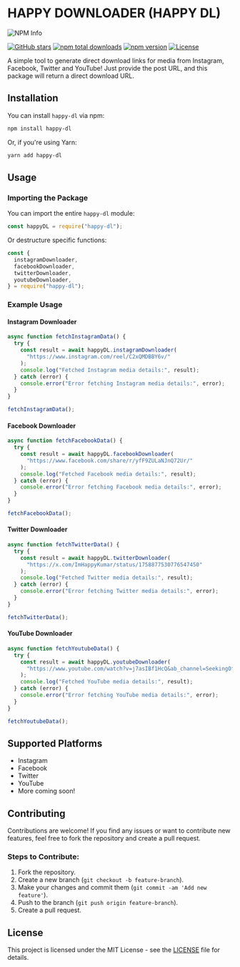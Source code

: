 # HAPPY DOWNLOADER (HAPPY DL)

![NPM Info](https://nodei.co/npm/happy-dl.png?downloads=true&downloadRank=true&stars=true)

[![GitHub stars](https://img.shields.io/github/stars/ImHappyKumar/happy-dl?style=social&color=blue)](https://github.com/ImHappyKumar/happy-dl)
[![npm total downloads](https://img.shields.io/npm/dt/happy-dl?color=blue)](https://www.npmjs.com/package/happy-dl)
[![npm version](https://img.shields.io/npm/v/happy-dl?color=blue)](https://www.npmjs.com/package/happy-dl)
[![License](https://img.shields.io/npm/l/happy-dl?color=blue)](LICENSE)

A simple tool to generate direct download links for media from Instagram, Facebook, Twitter and YouTube! Just provide the post URL, and this package will return a direct download URL.

## Installation

You can install `happy-dl` via npm:

```bash
npm install happy-dl
```

Or, if you're using Yarn:

```bash
yarn add happy-dl
```

## Usage

### Importing the Package

You can import the entire `happy-dl` module:

```javascript
const happyDL = require("happy-dl");
```

Or destructure specific functions:

```javascript
const {
  instagramDownloader,
  facebookDownloader,
  twitterDownloader,
  youtubeDownloader,
} = require("happy-dl");
```

### Example Usage

#### Instagram Downloader

```javascript
async function fetchInstagramData() {
  try {
    const result = await happyDL.instagramDownloader(
      "https://www.instagram.com/reel/C2xQMDBBY6v/"
    );
    console.log("Fetched Instagram media details:", result);
  } catch (error) {
    console.error("Error fetching Instagram media details:", error);
  }
}

fetchInstagramData();
```

#### Facebook Downloader

```javascript
async function fetchFacebookData() {
  try {
    const result = await happyDL.facebookDownloader(
      "https://www.facebook.com/share/r/yfF9ZULaNJnQ72Ur/"
    );
    console.log("Fetched Facebook media details:", result);
  } catch (error) {
    console.error("Error fetching Facebook media details:", error);
  }
}

fetchFacebookData();
```

#### Twitter Downloader

```javascript
async function fetchTwitterData() {
  try {
    const result = await happyDL.twitterDownloader(
      "https://x.com/ImHappyKumar/status/1758877530776547450"
    );
    console.log("Fetched Twitter media details:", result);
  } catch (error) {
    console.error("Error fetching Twitter media details:", error);
  }
}

fetchTwitterData();
```

#### YouTube Downloader

```javascript
async function fetchYoutubeData() {
  try {
    const result = await happyDL.youtubeDownloader(
      "https://www.youtube.com/watch?v=j7asIBf1HcQ&ab_channel=SeekingOfHappiness"
    );
    console.log("Fetched YouTube media details:", result);
  } catch (error) {
    console.error("Error fetching YouTube media details:", error);
  }
}

fetchYoutubeData();
```

## Supported Platforms

- Instagram
- Facebook
- Twitter
- YouTube
- More coming soon!

## Contributing

Contributions are welcome! If you find any issues or want to contribute new features, feel free to fork the repository and create a pull request.

### Steps to Contribute:

1. Fork the repository.
2. Create a new branch (`git checkout -b feature-branch`).
3. Make your changes and commit them (`git commit -am 'Add new feature'`).
4. Push to the branch (`git push origin feature-branch`).
5. Create a pull request.

## License

This project is licensed under the MIT License - see the [LICENSE](LICENSE) file for details.

